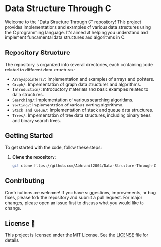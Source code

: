 # Data Structure Through C

Welcome to the "Data Structure Through C" repository! This project provides implementations and examples of various data structures using the C programming language. It's aimed at helping you understand and implement fundamental data structures and algorithms in C.

## Repository Structure

The repository is organized into several directories, each containing code related to different data structures:

- `Arrayspointers/`: Implementation and examples of arrays and pointers.
- `Graph/`: Implementation of graph data structures and algorithms.
- `Introduction/`: Introductory materials and basic examples related to data structures.
- `Searching/`: Implementation of various searching algorithms.
- `Sorting/`: Implementation of various sorting algorithms.
- `Stack and Queue/`: Implementation of stack and queue data structures.
- `Trees/`: Implementation of tree data structures, including binary trees and binary search trees.

## Getting Started

To get started with the code, follow these steps:

1. **Clone the repository:**

   ```bash
   git clone https://github.com/Abhranil2004/Data-Structure-Through-C
## Contributing
Contributions are welcome! If you have suggestions, improvements, or bug fixes, please fork the repository and submit a pull request. For major changes, please open an issue first to discuss what you would like to change.

 ## License 📄

This project is licensed under the MIT License. See the [LICENSE](https://github.com/Abhranil2004/Data-Structure-Through-C?tab=security-ov-file) file for details.
